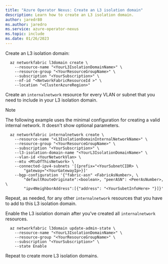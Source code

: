 ```yaml
---
title: "Azure Operator Nexus: Create an L3 isolation domain"
description: Learn how to create an L3 isolation domain.
author: jaredr80
ms.author: jaredro
ms.service: azure-operator-nexus
ms.topic: include
ms.date: 01/26/2023
---
```


Create an L3 isolation domain:

```azurecli
  az networkfabric l3domain create \
    --resource-name "<YourL3IsolationDomainName>" \
    --resource-group "<YourResourceGroupName>" \
    --subscription "<YourSubscription>" \
    --nf-id "<NetworkFabricResourceId >" \
    --location "<ClusterAzureRegion>"
```

Create an `internalnetwork` resource for every VLAN or subnet that you need to include in your L3 isolation domain.

> [!NOTE]
> The following example uses the minimal configuration for creating a valid internal network. It doesn't show optional parameters.

```azurecli
  az networkfabric internalnetwork create \
    --resource-name "<L3IsolationDomainInternalNetworkName>" \
    --resource-group "<YourResourceGroupName>" \
    --subscription "<YourSubscription>" \
    --l3-isolation-domain-name "<YourL3IsolationDomainName>" \
    --vlan-id <YourNetworkVlan> \
    --mtu <MtuOfThisNetwork> \
    --connected-ipv4-subnets '[{prefix="<YourSubnetCIDR> \
        "gateway="<YourGatewayIp>}]'
    --bgp-configuration '{"fabric-asn" <FabricAsNumber>, \
        "defaultRouteOriginate":<boolean>, "peerASN": <PeerAsNumber>, \
        "ipv4NeighborAddress":[{"address": "<YourSubetInfoHere> "}]}'
```

Repeat, as needed, for any other `internalnetwork` resources that you have to add to this L3 isolation domain.

Enable the L3 isolation domain after you've created all `internalnetwork` resources.

```azurecli
  az networkfabric l3domain update-admin-state \
    --resource-name "<YourL3IsolationDomainName>" \
    --resource-group "<YourResourceGroupName>" \
    --subscription "<YourSubscription>" \
    --state Enable
```

Repeat to create more L3 isolation domains.
